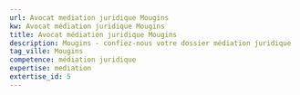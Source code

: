 ```yaml
---
url: Avocat mediation juridique Mougins
kw: Avocat médiation juridique Mougins
title: Avocat médiation juridique Mougins
description: Mougins - confiez-nous votre dossier médiation juridique
tag_ville: Mougins
competence: médiation juridique
expertise: mediation
extertise_id: 5
---
```

